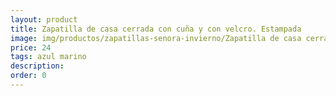 ```yaml
---
layout: product
title: Zapatilla de casa cerrada con cuña y con velcro. Estampada
image: img/productos/zapatillas-senora-invierno/Zapatilla de casa cerrada con cuña y con velcro. Estampada=24=azul marino.webp
price: 24
tags: azul marino
description: 
order: 0
---
```

